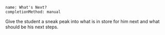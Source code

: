 ```ngMeta
name: What's Next?
completionMethod: manual
```

Give the student a sneak peak into what is in store for him next and what should be his next steps.